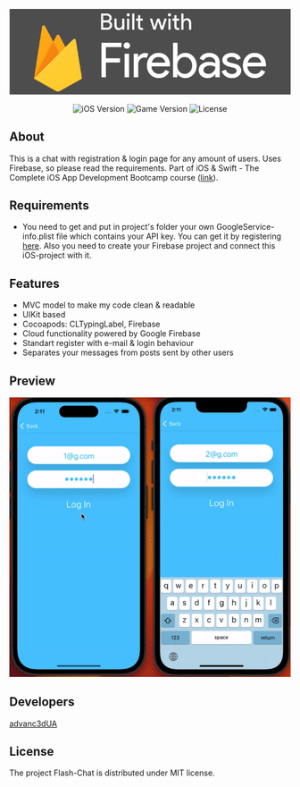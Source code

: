 <p align="center">
      <img src="https://github.com/advanc3dUA/Flash-Chat/blob/main/firebase-logo.png" alt= "project Logo" width="600">
</p>

<p align="center">
   <img src="https://img.shields.io/badge/iOS-13%2B-blueviolet" alt="iOS Version">
   <img src="https://img.shields.io/badge/Version-1.0-blue" alt="Game Version">
   <img src="https://img.shields.io/badge/License-MIT-source" alt="License">
</p>

## About
This is a chat with registration & login page for any amount of users. Uses Firebase, so please read the requirements. Part of iOS & Swift - The Complete iOS App Development Bootcamp course ([link](https://www.udemy.com/course/ios-13-app-development-bootcamp/)).

## Requirements
- You need to get and put in project's folder your own GoogleService-info.plist file which contains your API key. You can get it by registering [here](https://firebase.google.com/). Also you need to create your Firebase project and connect this iOS-project with it.

## Features
- MVC model to make my code clean & readable
- UIKit based
- Cocoapods: CLTypingLabel, Firebase
- Cloud functionality powered by Google Firebase
- Standart register with e-mail & login behaviour
- Separates your messages from posts sent by other users

## Preview
<p align="center">
      <img src="https://github.com/advanc3dUA/Flash-Chat/blob/main/Preview.gif" alt= "project Logo">
</p>


## Developers
[advanc3dUA](https://github.com/advanc3dUA)

## License
The project Flash-Chat is distributed under MIT license.
